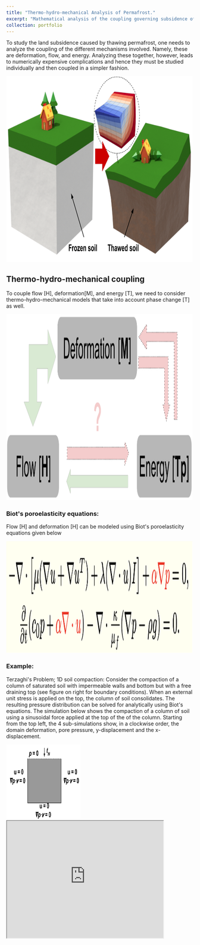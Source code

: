 ```yaml
---
title: "Thermo-hydro-mechanical Analysis of Permafrost."
excerpt: "Mathematical analysis of the coupling governing subsidence of thawing permafrost by using Biot's poroelasticity equations and the Stefan problem.<br/><img src='/images/thaw_cartoon3.png'  width='500' height='500'>"
collection: portfolio
---
```


To study the land subsidence caused by thawing permafrost, one needs to analyze the coupling of the different mechanisms involved. Namely, these are deformation, flow, and energy. Analyzing these together, however, leads to numerically expensive complications and hence they must be studied individually and then coupled in a simpler fashion.

<img src='/images/thaw_cartoon5.png' width='500' height='500'>

## Thermo-hydro-mechanical coupling

To couple flow [H], deformation[M], and energy [T], we need to consider thermo-hydro-mechanical models that take into account phase change [T] as well.

<img src='/images/ResearchSketchDiagram1.png' width='500' height='500'>

### Biot's poroelasticity equations:
Flow [H] and deformation [H] can be modeled using Biot's poroelasticity equations given below

<img src='/images/Biot_system.png' width='500' height='300'>

### Example: 

Terzaghi's Problem; 1D soil compaction: Consider the compaction ​of a column of saturated soil with impermeable walls and bottom but with a free draining top (see figure on right for boundary conditions). When an external unit stress is applied on the top, the column of soil consolidates. The resulting pressure distribution can be solved for analytically using Biot's equations. The simulation below shows the compaction of a column of soil using a sinusoidal force applied at the top of the of the column. Starting from the top left, the 4 sub-simulations show, in a clockwise order,  the domain deformation, pore pressure, y-displacement and the x-displacement. 

<img src='/images/SoilConsolidation.png' width='200' height='200'>

<iframe width="420" height="315" src="https://www.youtube.com/watch?v=yGoINILFoo0&t=2s"></iframe>

